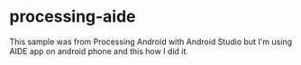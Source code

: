 # processing-aide
This sample was from Processing Android with Android Studio but I'm using AIDE app on android phone and this how I did it.
